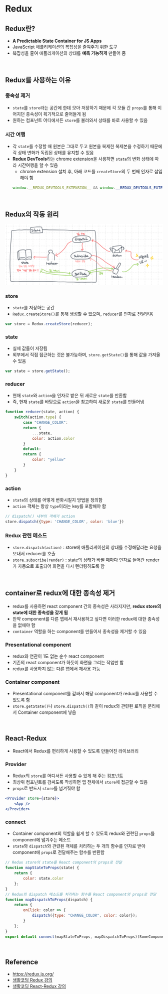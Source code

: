 # Redux

## Redux란?
* **A Predictable State Container for JS Apps**
* JavaScript 애플리케이션의 복잡성을 줄여주기 위한 도구
* 복잡성을 줄여 애플리케이션의 상태를 **예측 가능하게** 만들어 줌

<br>

## Redux를 사용하는 이유

### 종속성 제거
* `state`를 `store`라는 공간에 한데 모아 저장하기 때문에 각 모듈 간 `props`를 통해 이어지던 종속성이 획기적으로 줄어들게 됨
* 원하는 컴포넌트 어디에서든 `store`를 불러와서 상태를 바로 사용할 수 있음

### 시간 여행
* 각 `state`를 수정할 때 원본은 그대로 두고 원본을 복제한 복제본을 수정하기 때문에 각 상태 변화가 독립된 상태를 유지할 수 있음
* **Redux DevTools**라는 chrome extension을 사용하면 `state`의 변화 상태에 따라 시간여행을 할 수 있음
    * chrome extension 설치 후, 아래 코드를 `createStore`의 두 번째 인자로 삽입해야 함
    ```js
    window.__REDUX_DEVTOOLS_EXTENSION__ && window.__REDUX_DEVTOOLS_EXTENSION__()
    ```

<br>

## Redux의 작동 원리
![Redux Architecture](../img/redux_architecture.jpeg)

### store
* `state`를 저장하는 공간
* `Redux.createStore()`를 통해 생성할 수 있으며, `reducer`를 인자로 전달받음
```js
var store = Redux.createStore(reducer);
```

### state
* 실제 값들이 저장됨
* 외부에서 직접 접근하는 것은 불가능하며, `store.getState()`를 통해 값을 가져올 수 있음
```js
var state = store.getState();
```

### reducer
* 현재 `state`와 `action`을 인자로 받은 뒤 새로운 `state`를 반환함
* 즉, 현재 `state`를 바탕으로 `action`을 참고하여 새로운 `state`를 만들어냄
```js
function reducer(state, action) {
    switch(action.type) {
        case "CHANGE_COLOR":
        return {
            ...state,
            color: action.color
        }
        default:
        return {
            color: "yellow"
        }
    }
}
```

### action
* `state`의 상태를 어떻게 변화시킬지 방법을 정의함
* `action` 객체는 항상 `type`이라는 key를 포함해야 함
```js
// dispatch() 내부의 객체가 action
store.dispatch({type: 'CHANGE_COLOR', color: 'blue'})
```

### Redux 관련 메소드
* `store.dispatch(action)` : store에 애플리케이션의 상태를 수정해달라는 요청을 보내서 reducer를 호출
* `store.subscribe(render)` : state의 상태가 바뀔 때마다 인자로 들어간 render가 자동으로 호출되어 화면을 다시 렌더링하도록 함

<br>

## container로 redux에 대한 종속성 제거
* redux를 사용하면 react component 간의 종속성은 사라지지만, **redux store의 state에 대한 종속성을 갖게 됨**
* 만약 component를 다른 앱에서 재사용하고 싶다면 이러한 redux에 대한 종속성을 없애야 함
* `container` 역할을 하는 component를 만들어서 종속성을 제거할 수 있음

### Presentational component
* redux와 연관이 1도 없는 순수 react component
* 기존의 react component가 하듯이 화면을 그리는 작업만 함
* redux를 사용하지 않는 다른 앱에서 재사용 가능

### Container component
* Presentational component를 감싸서 해당 component가 redux를 사용할 수 있도록 함
* `store.getState()`나 `store.dispatch()`와 같이 redux와 관련된 로직을 분리해서 Container component에 넣음

<br>

## React-Redux
* React에서 Redux를 편리하게 사용할 수 있도록 만들어진 라이브러리

### Provider
* Redux의 `store`를 어디서든 사용할 수 있게 해 주는 컴포넌트
* 최상위 컴포넌트를 감싸도록 작성하면 앱 전체에서 `store`에 접근할 수 있음
* `props`로 반드시 `store`를 넘겨줘야 함
```jsx
<Provider store={store}>
    <App />
</Provider>
```

### connect
* Container component의 역할을 쉽게 할 수 있도록 redux와 관련된 `props`를 component에 넘겨주는 메소드
* `state`와 `dispatch`와 관련된 객체를 처리하는 두 개의 함수를 인자로 받아 component에 `props`로 전달해주는 함수를 반환함
```jsx
// Redux store의 state를 React component의 props로 전달
function mapStateToProps(state) {
    return {
        color: state.color
    };
}
// Redux의 dispatch 메소드를 처리하는 함수를 React component의 props로 전달
function mapDispatchToProps(dispatch) {
    return {
        onClick: color => {
            dispatch({type: "CHANGE_COLOR", color: color});
        }
    };
}
export default connect(mapStateToProps, mapDispatchToProps)(SomeComponent);
```

<br>

## Reference
* <https://redux.js.org/>
* [생활코딩 Redux 강의](https://www.notion.so/Redux-2c7c4a7c8d1a43c9ad7922fa3db37325#de87de30cc0443e0a2b131725b331d85)
* [생활코딩 React-Redux 강의](https://www.youtube.com/watch?v=fkNdsUVBksw&list=PLuHgQVnccGMDuVdsGtH1_452MtRxALb_7)